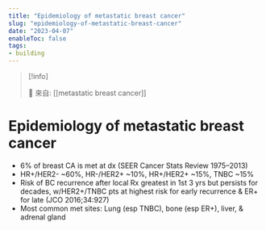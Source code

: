 ```yaml
---
title: "Epidemiology of metastatic breast cancer"
slug: "epidemiology-of-metastatic-breast-cancer"
date: "2023-04-07"
enableToc: false
tags:
- building
---
```


> [!info]
>
> 🌱 來自: [[metastatic breast cancer]]

# Epidemiology of metastatic breast cancer

* 6% of breast CA is met at dx (SEER Cancer Stats Review 1975–2013)
* HR+/HER2- ~60%, HR-/HER2+ ~10%, HR+/HER2+ ~15%, TNBC ~15%
* Risk of BC recurrence after local Rx greatest in 1st 3 yrs but persists for decades, w/HER2+/TNBC pts at highest risk for early recurrence & ER+ for late (JCO 2016;34:927)
* Most common met sites: Lung (esp TNBC), bone (esp ER+), liver, & adrenal gland
